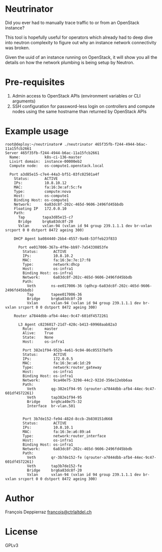 # Neutrinator

Did you ever had to manually trace traffic to or from an OpenStack instance?

This tool is hopefully useful for operators which already had to deep
dive into neutron complexity to figure out why an instance network
connectivity was broken.

Given the uuid of an instance running on OpenStack, it will show you all the
details on how the network plumbing is being setup by Neutron.

# Pre-requisites

1. Admin access to OpenStack APIs (environment variables or CLI arguments)
2. SSH configuration for password-less login on controllers and compute nodes
   using the same hostname than returned by OpenStack APIs

# Example usage

```console
root@deploy:~/neutrinator# ./neutrinator 465f35fb-f244-4944-b6ac-11a15fcb2661
Server 465f35fb-f244-4944-b6ac-11a15fcb2661
  Name:           k8s-ci-136-master
  Livirt domain:  instance-00000eb2
  Compute node:   os-compute1.openstack.local
    
  Port a3d85e15-c7e4-44a3-bf51-03fc02501a4f
    Status:       ACTIVE
    IPs:          10.8.10.12
    MAC:          fa:16:3e:af:5c:fe
    Type:         compute:nova
    Host:         os-compute1
    Binding Host: os-compute1
    Network:      6a83dc8f-202c-465d-9606-2496fd45bbdb
    Floating IP   172.0.0.10
    Path:
      Tap        tapa3d85e15-c7 
      Bridge     brq6a83dc8f-20 
      Vxlan      vxlan-94 (vxlan id 94 group 239.1.1.1 dev br-vxlan srcport 0 0 dstport 8472 ageing 300)
  
    DHCP Agent ba084440-2bb4-4557-9a48-53ffeb23f833

      Port ee017006-367a-4f9e-bb97-7a54330853fe
        Status:       ACTIVE
        IPs:          10.8.10.2
        MAC:          fa:16:3e:7e:17:f8
        Type:         network:dhcp
        Host:         os-infra1
        Binding Host: os-infra1
        Network:      6a83dc8f-202c-465d-9606-2496fd45bbdb
        Path:
          Veth       ns-ee017006-36 (qdhcp-6a83dc8f-202c-465d-9606-2496fd45bbdb)
          Tap        tapee017006-36 
          Bridge     brq6a83dc8f-20 
          Vxlan      vxlan-94 (vxlan id 94 group 239.1.1.1 dev br-vxlan srcport 0 0 dstport 8472 ageing 300)
      
    Router a7844dbb-afb4-44ec-9c47-601df4572261

      L3 Agent c8236017-21d7-428c-b413-69968aab82a3
        Role:     master
        Alive:    True
        State:    None
        Host:     os-infra1
        
        Port 382e1f94-952b-4e61-9c04-86c05537bdfb
        Status:       ACTIVE
        IPs:          172.0.0.5
        MAC:          fa:16:3e:a6:1d:29
        Type:         network:router_gateway
        Host:         os-infra1
        Binding Host: os-infra1
        Network:      9ca40e75-3298-44c2-922d-356e12ebb6aa
        Path:
          Veth       qg-382e1f94-95 (qrouter-a7844dbb-afb4-44ec-9c47-601df4572261)
          Veth       tap382e1f94-95 
          Bridge     brq9ca40e75-32 
          Interface  br-vlan.501 
      
          
        Port 3b7de152-fe94-482d-8ccb-2b830151d668
        Status:       ACTIVE
        IPs:          10.8.10.1
        MAC:          fa:16:3e:a6:89:a4
        Type:         network:router_interface
        Host:         os-infra1
        Binding Host: os-infra1
        Network:      6a83dc8f-202c-465d-9606-2496fd45bbdb
        Path:
          Veth       qr-3b7de152-fe (qrouter-a7844dbb-afb4-44ec-9c47-601df4572261)
          Veth       tap3b7de152-fe 
          Bridge     brq6a83dc8f-20 
          Vxlan      vxlan-94 (vxlan id 94 group 239.1.1.1 dev br-vxlan srcport 0 0 dstport 8472 ageing 300)
```

# Author

François Deppierraz <francois@ctrlaltdel.ch>

# License

GPLv3
